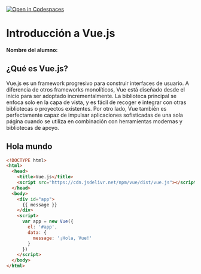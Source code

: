 [![Open in Codespaces](https://classroom.github.com/assets/launch-codespace-7f7980b617ed060a017424585567c406b6ee15c891e84e1186181d67ecf80aa0.svg)](https://classroom.github.com/open-in-codespaces?assignment_repo_id=13839695)
# Introducción a Vue.js

**Nombre del alumno:** 

## ¿Qué es Vue.js?

Vue.js es un framework progresivo para construir interfaces de usuario. A diferencia de otros frameworks monolíticos, Vue está diseñado desde el inicio para ser adoptado incrementalmente. La biblioteca principal se enfoca solo en la capa de vista, y es fácil de recoger e integrar con otras bibliotecas o proyectos existentes. Por otro lado, Vue también es perfectamente capaz de impulsar aplicaciones sofisticadas de una sola página cuando se utiliza en combinación con herramientas modernas y bibliotecas de apoyo.

## Hola mundo

```html
<!DOCTYPE html>
<html>
  <head>
    <title>Vue.js</title>
    <script src="https://cdn.jsdelivr.net/npm/vue/dist/vue.js"></script>
  </head>
  <body>
    <div id="app">
      {{ message }}
    </div>
    <script>
      var app = new Vue({
        el: '#app',
        data: {
          message: '¡Hola, Vue!'
        }
      })
    </script>
  </body>
</html>
```